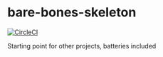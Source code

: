 # bare-bones-skeleton
[![CircleCI](https://dl.circleci.com/status-badge/img/gh/achlubek/bare-bones-skeleton/tree/main.svg?style=shield)](https://dl.circleci.com/status-badge/redirect/gh/achlubek/bare-bones-skeleton/tree/main)

Starting point for other projects, batteries included

